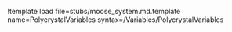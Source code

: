 !template load file=stubs/moose_system.md.template name=PolycrystalVariables syntax=/Variables/PolycrystalVariables